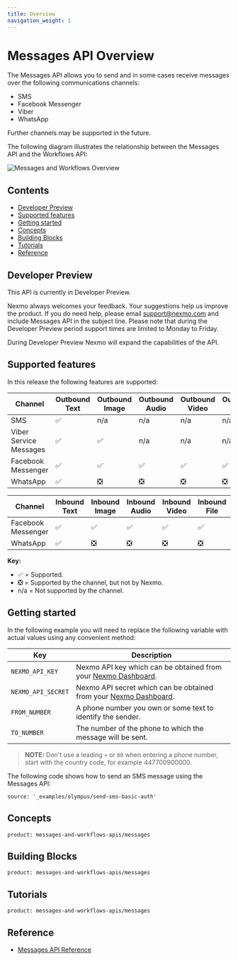 ```yaml
---
title: Overview
navigation_weight: 1
---
```


# Messages API Overview

The Messages API allows you to send and in some cases receive messages over the following communications channels:

* SMS
* Facebook Messenger
* Viber
* WhatsApp

Further channels may be supported in the future.

The following diagram illustrates the relationship between the Messages API and the Workflows API:

![Messages and Workflows Overview](/assets/images/messages-workflows-overview.png)

## Contents

* [Developer Preview](#developer-preview)
* [Supported features](#supported-features)
* [Getting started](#getting-started)
* [Concepts](#concepts)
* [Building Blocks](#building-blocks)
* [Tutorials](#tutorials)
* [Reference](#reference)

## Developer Preview

This API is currently in Developer Preview.

Nexmo always welcomes your feedback. Your suggestions help us improve the product. If you do need help, please email [support@nexmo.com](mailto:support@nexmo.com) and include Messages API in the subject line. Please note that during the Developer Preview period support times are limited to Monday to Friday.

During Developer Preview Nexmo will expand the capabilities of the API.

## Supported features

In this release the following features are supported:

Channel | Outbound Text | Outbound Image | Outbound Audio | Outbound Video | Outbound File | Outbound Template
-- | -- | -- | -- | -- | -- | --
SMS | ✅ | n/a | n/a | n/a | n/a | n/a
Viber Service Messages | ✅ | ✅ | n/a | n/a | n/a | ✅
Facebook Messenger | ✅ | ✅ | ✅ | ✅ | ✅ | ✅
WhatsApp | ✅ | ❎ | ❎ | ❎ | ❎ | ✅

Channel | Inbound Text | Inbound Image | Inbound Audio | Inbound Video | Inbound File | Inbound Location
-- | -- | -- | -- | -- | -- | --
Facebook Messenger | ✅ | ✅ | ✅ | ✅ | ✅ | ✅
WhatsApp | ✅ | ❎ | ❎ | ❎ | ❎ | ❎

**Key:** 

* ✅ = Supported. 
* ❎ = Supported by the channel, but not by Nexmo. 
* n/a = Not supported by the channel.

## Getting started

In the following example you will need to replace the following variable with actual values using any convenient method:

Key | Description
-- | --
`NEXMO_API_KEY` | Nexmo API key which can be obtained from your [Nexmo Dashboard](https://dashboard.nexmo.com).
`NEXMO_API_SECRET` | Nexmo API secret which can be obtained from your [Nexmo Dashboard](https://dashboard.nexmo.com).
`FROM_NUMBER` | A phone number you own or some text to identify the sender.
`TO_NUMBER` | The number of the phone to which the message will be sent.

> **NOTE:** Don't use a leading `+` or `00` when entering a phone number, start with the country code, for example 447700900000.

The following code shows how to send an SMS message using the Messages API:

```building_blocks
source: '_examples/olympus/send-sms-basic-auth'
```

## Concepts

```concept_list
product: messages-and-workflows-apis/messages
```

## Building Blocks

```building_block_list
product: messages-and-workflows-apis/messages
```

## Tutorials

```tutorials
product: messages-and-workflows-apis/messages
```

## Reference

* [Messages API Reference](/api/messages-and-workflows-apis/messages)
